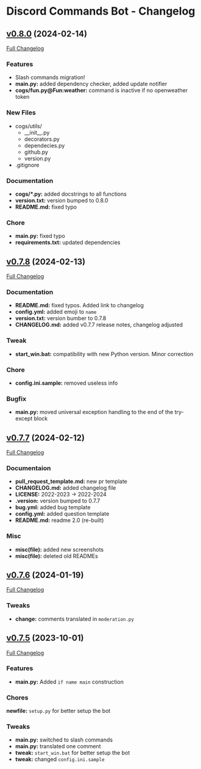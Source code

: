 # Discord Commands Bot - Changelog

## [v0.8.0](https://github.com/r-liner/discord-commands-bot/releases/tag/v0.8.0) (2024-02-14)

[Full Changelog](https://github.com/r-liner/discord-commands-bot/compare/v0.7.8...v0.8.0)

### Features
- Slash commands migration!
- **main.py:** added dependency checker, added update notifier
- **cogs/fun.py@Fun:weather:** command is inactive if no openweather token

### New Files
- cogs/utils/
    - __init\__.py
    - decorators.py
    - dependecies.py
    - github.py
    - version.py
- .gitignore

### Documentation
- **cogs/\*.py:** added docstrings to all functions
- **version.txt:** version bumped to 0.8.0
- **README.md:** fixed typo

### Chore
- **main.py:** fixed typo
- **requirements.txt:** updated dependencies

## [v0.7.8](https://github.com/r-liner/discord-commands-bot/releases/tag/v0.7.8) (2024-02-13)

[Full Changelog](https://github.com/r-liner/discord-commands-bot/compare/v0.7.7...v0.7.8)

### Documentation
- **README.md:** fixed typos. Added link to changelog
- **config.yml:** added emoji to `name`
- **version.txt:** version bumber to 0.7.8
- **CHANGELOG.md:** added v0.7.7 release notes, changelog adjusted

### Tweak
- **start_win.bat:** compatibility with new Python version. Minor correction

### Chore
- **config.ini.sample:** removed useless info

### Bugfix
- **main.py:** moved universal exception handling to the end of the try-except block




## [v0.7.7](https://github.com/r-liner/discord-commands-bot/releases/tag/v0.7.7) (2024-02-12)

[Full Changelog](https://github.com/r-liner/discord-commands-bot/compare/v0.7.6...v0.7.7)

### Documentaion
- **pull_request_template.md:** new pr template
- **CHANGELOG.md:** added changelog file
- **LICENSE:** 2022-2023 -> 2022-2024
- **.version:** version bumped to 0.7.7
- **bug.yml:** added bug template
- **config.yml:** added question template
- **README.md:** readme 2.0 (re-built)

### Misc
- **misc(file):** added new screenshots
- **misc(file):** deleted old READMEs

## [v0.7.6](https://github.com/r-liner/discord-commands-bot/releases/tag/v0.7.6) (2024-01-19)

[Full Changelog](https://github.com/r-liner/discord-commands-bot/compare/v0.7.5...v0.7.6)

### Tweaks
- **change:** comments translated in `moderation.py`

## [v0.7.5](https://github.com/r-liner/discord-commands-bot/releases/tag/v0.7.5) (2023-10-01)

[Full Changelog](https://github.com/r-liner/discord-commands-bot/compare/v0.7.4...v0.7.5)

### Features
- **main.py:** Added `if name main` construction

### Chores
**newfile:** `setup.py` for better setup the bot

### Tweaks
- **main.py:** switched to slash commands
- **main.py:** translated one comment
- **tweak:** `start_win.bat` for better setup the bot
- **tweak:** changed `config.ini.sample`